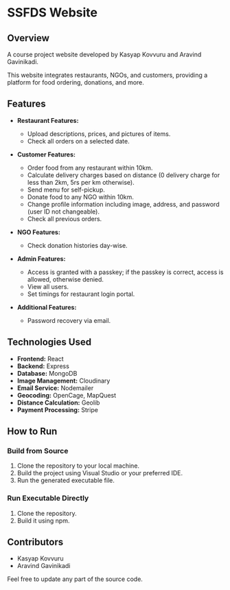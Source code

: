 # SSFDS Website

## Overview
A course project website developed by Kasyap Kovvuru and Aravind Gavinikadi.

This website integrates restaurants, NGOs, and customers, providing a platform for food ordering, donations, and more.

## Features

- **Restaurant Features:**
  - Upload descriptions, prices, and pictures of items.
  - Check all orders on a selected date.

- **Customer Features:**
  - Order food from any restaurant within 10km.
  - Calculate delivery charges based on distance (0 delivery charge for less than 2km, 5rs per km otherwise).
  - Send menu for self-pickup.
  - Donate food to any NGO within 10km.
  - Change profile information including image, address, and password (user ID not changeable).
  - Check all previous orders.

- **NGO Features:**
  - Check donation histories day-wise.

- **Admin Features:**
  - Access is granted with a passkey; if the passkey is correct, access is allowed, otherwise denied.
  - View all users.
  - Set timings for restaurant login portal.

- **Additional Features:**
  - Password recovery via email.

## Technologies Used

- **Frontend:** React
- **Backend:** Express
- **Database:** MongoDB
- **Image Management:** Cloudinary
- **Email Service:** Nodemailer
- **Geocoding:** OpenCage, MapQuest
- **Distance Calculation:** Geolib
- **Payment Processing:** Stripe

## How to Run

### Build from Source

1. Clone the repository to your local machine.
2. Build the project using Visual Studio or your preferred IDE.
3. Run the generated executable file.

### Run Executable Directly

1. Clone the repository.
2. Build it using npm.

## Contributors
- Kasyap Kovvuru
- Aravind Gavinikadi

Feel free to update any part of the source code.
